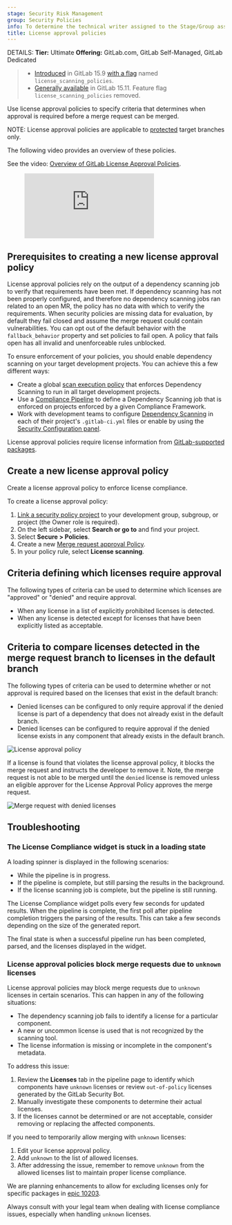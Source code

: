 ```yaml
---
stage: Security Risk Management
group: Security Policies
info: To determine the technical writer assigned to the Stage/Group associated with this page, see https://handbook.gitlab.com/handbook/product/ux/technical-writing/#assignments
title: License approval policies
---
```


DETAILS:
**Tier:** Ultimate
**Offering:** GitLab.com, GitLab Self-Managed, GitLab Dedicated

> - [Introduced](https://gitlab.com/groups/gitlab-org/-/epics/8092) in GitLab 15.9 [with a flag](../../administration/feature_flags.md) named `license_scanning_policies`.
> - [Generally available](https://gitlab.com/gitlab-org/gitlab/-/issues/397644) in GitLab 15.11. Feature flag `license_scanning_policies` removed.

Use license approval policies to specify criteria that determines when approval is required before a merge request can be merged.

NOTE:
License approval policies are applicable to [protected](../project/repository/branches/protected.md) target branches only.

The following video provides an overview of these policies.

<div class="video-fallback">
  See the video: <a href="https://www.youtube.com/watch?v=34qBQ9t8qO8">Overview of GitLab License Approval Policies</a>.
</div>
<figure class="video-container">
  <iframe src="https://www.youtube-nocookie.com/embed/34qBQ9t8qO8" frameborder="0" allowfullscreen> </iframe>
</figure>

## Prerequisites to creating a new license approval policy

License approval policies rely on the output of a dependency scanning job to verify that requirements have been met. If dependency scanning has not been properly configured, and therefore no dependency scanning jobs ran related to an open MR, the policy has no data with which to verify the requirements. When security policies are missing data for evaluation, by default they fail closed and assume the merge request could contain vulnerabilities. You can opt out of the default behavior with the `fallback_behavior` property and set policies to fail open. A policy that fails open has all invalid and unenforceable rules unblocked.

To ensure enforcement of your policies, you should enable dependency scanning on your target development projects. You can achieve this a few different ways:

- Create a global [scan execution policy](../application_security/policies/scan_execution_policies.md) that enforces Dependency Scanning to run in all target development projects.
- Use a [Compliance Pipeline](../group/compliance_frameworks.md) to define a Dependency Scanning job that is enforced on projects enforced by a given Compliance Framework.
- Work with development teams to configure [Dependency Scanning](../application_security/dependency_scanning/index.md) in each of their project's `.gitlab-ci.yml` files or enable by using the [Security Configuration panel](../application_security/configuration/index.md).

License approval policies require license information from [GitLab-supported packages](license_scanning_of_cyclonedx_files/index.md#supported-languages-and-package-managers).

## Create a new license approval policy

Create a license approval policy to enforce license compliance.

To create a license approval policy:

1. [Link a security policy project](../application_security/policies/index.md#policy-implementation) to your development group, subgroup, or project (the Owner role is required).
1. On the left sidebar, select **Search or go to** and find your project.
1. Select **Secure > Policies**.
1. Create a new [Merge request approval Policy](../application_security/policies/merge_request_approval_policies.md).
1. In your policy rule, select **License scanning**.

## Criteria defining which licenses require approval

The following types of criteria can be used to determine which licenses are "approved" or "denied" and require approval.

- When any license in a list of explicitly prohibited licenses is detected.
- When any license is detected except for licenses that have been explicitly listed as acceptable.

## Criteria to compare licenses detected in the merge request branch to licenses in the default branch

The following types of criteria can be used to determine whether or not approval is required based on the licenses that exist in the default branch:

- Denied licenses can be configured to only require approval if the denied license is part of a dependency that does not already exist in the default branch.
- Denied licenses can be configured to require approval if the denied license exists in any component that already exists in the default branch.

![License approval policy](img/license_approval_policy_v15_9.png)

If a license is found that violates the license approval policy, it blocks the merge request and instructs the developer to remove it. Note, the merge request is not able to be merged until the `denied` license is removed unless an eligible approver for the License Approval Policy approves the merge request.

![Merge request with denied licenses](img/denied_licenses_v15_3.png)

## Troubleshooting

### The License Compliance widget is stuck in a loading state

A loading spinner is displayed in the following scenarios:

- While the pipeline is in progress.
- If the pipeline is complete, but still parsing the results in the background.
- If the license scanning job is complete, but the pipeline is still running.

The License Compliance widget polls every few seconds for updated results. When the pipeline is complete, the first poll after pipeline completion triggers the parsing of the results. This can take a few seconds depending on the size of the generated report.

The final state is when a successful pipeline run has been completed, parsed, and the licenses displayed in the widget.

### License approval policies block merge requests due to `unknown` licenses

License approval policies may block merge requests due to `unknown` licenses in certain scenarios. This can happen in
any of the following situations:

- The dependency scanning job fails to identify a license for a particular component.
- A new or uncommon license is used that is not recognized by the scanning tool.
- The license information is missing or incomplete in the component's metadata.

To address this issue:

1. Review the **Licenses** tab in the pipeline page to identify which components have `unknown` licenses or review `out-of-policy` licenses generated by the GitLab Security Bot.
1. Manually investigate these components to determine their actual licenses.
1. If the licenses cannot be determined or are not acceptable, consider removing or replacing the affected components.

If you need to temporarily allow merging with `unknown` licenses:

1. Edit your license approval policy.
1. Add `unknown` to the list of allowed licenses.
1. After addressing the issue, remember to remove `unknown` from the allowed licenses list to maintain proper license compliance.

We are planning enhancements to allow for excluding licenses only for specific packages in [epic 10203](https://gitlab.com/groups/gitlab-org/-/epics/10203).

Always consult with your legal team when dealing with license compliance issues, especially when handling `unknown` licenses.
